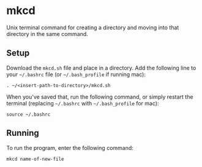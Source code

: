 # mkcd
Unix terminal command for creating a directory and moving into that directory in the same command.

## Setup
Download the `mkcd.sh` file and place in a directory. Add the following line to your `~/.bashrc` file (or `~/.bash_profile` if running mac):
```
. ~/<insert-path-to-directory>/mkcd.sh
```
When you've saved that, run the following command, or simply restart the terminal (replacing `~/.bashrc` with `~/.bash_profile` for mac):
```
source ~/.bashrc
```

## Running
To run the program, enter the following command:
```
mkcd name-of-new-file
```

